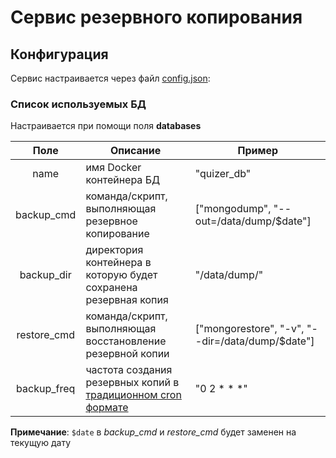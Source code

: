 # Сервис резервного копирования

## Конфигурация
Сервис настраивается через файл [config.json](https://github.com/alpineQ/db_backup/blob/master/config.json):
### Список используемых БД
Настраивается при помощи поля **databases**


|    Поле     |                       Описание                                  |    Пример                                        |
| :---------: | --------------------------------------------------------------- | ------------------------------------------------ |
|    name     | имя Docker контейнера БД                                        | "quizer_db"                                      |
| backup_cmd  | команда/скрипт, выполняющая резервное копирование               | ["mongodump", "--out=/data/dump/$date"]          |
| backup_dir  | директория контейнера в которую будет сохранена резервная копия | "/data/dump/"                                    |
| restore_cmd | команда/скрипт, выполняющая восстановление резервной копии      | ["mongorestore", "-v", "--dir=/data/dump/$date"] |
| backup_freq | частота создания резервных копий в [традиционном cron формате](http://www.nncron.ru/help/RU/working/cron-format.htm)     | "0 2 * * *" |

**Примечание**: `$date` в *backup_cmd* и *restore_cmd* будет заменен на текущую дату
